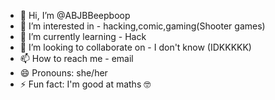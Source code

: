 - 👋 Hi, I’m @ABJBBeepboop
- 👀 I’m interested in - hacking,comic,gaming(Shooter games)
- 🌱 I’m currently learning - Hack
- 💞️ I’m looking to collaborate on - I don't know (IDKKKKK)
- 📫 How to reach me - email 
- 😄 Pronouns: she/her
- ⚡ Fun fact: I'm good at maths 🤓

<!---
ABJBBeepboop/ABJBBeepboop is a ✨ special ✨ repository because its `README.md` (this file) appears on your GitHub profile.
You can click the Preview link to take a look at your changes.
--->
